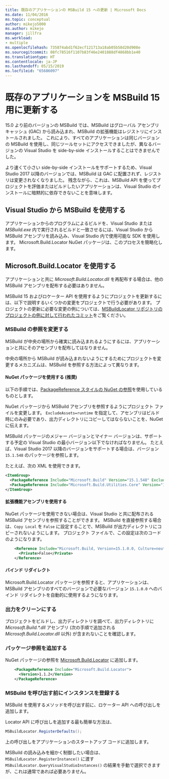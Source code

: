 ```yaml
---
title: 既存のアプリケーションの MSBuild 15 への更新 | Microsoft Docs
ms.date: 11/04/2016
ms.topic: conceptual
author: mikejo5000
ms.author: mikejo
manager: jillfra
ms.workload:
- multiple
ms.openlocfilehash: 735874abd1f62ecf121713a18ab05b58d20d908e
ms.sourcegitcommit: 08fc78516f1107b83f46e2401888df4868bb1e40
ms.translationtype: HT
ms.contentlocale: ja-JP
ms.lasthandoff: 05/15/2019
ms.locfileid: "65686097"
---
```

# <a name="update-an-existing-application-for-msbuild-15"></a>既存のアプリケーションを MSBuild 15 用に更新する

15.0 より前のバージョンの MSBuild では、MSBuild はグローバル アセンブリ キャッシュ (GAC) から読み込まれ、MSBuild の拡張機能はレジストリにインストールされました。 これにより、すべてのアプリケーションは同じバージョンの MSBuild を使用し、同じツールセットにアクセスできましたが、異なるバージョンの Visual Studio を side-by-side インストールすることはできませんでした。

より速くて小さい side-by-side インストールをサポートするため、Visual Studio 2017 以降のバージョンでは、MSBuild は GAC に配置されず、レジストリは変更されなくなりました。 残念ながら、これは、MSBuild API を使ってプロジェクトを評価またはビルドしたいアプリケーションは、Visual Studio のインストールに暗黙的に依存できないことを意味します。

## <a name="use-msbuild-from-visual-studio"></a>Visual Studio から MSBuild を使用する

アプリケーションからのプログラムによるビルドを、Visual Studio または *MSBuild.exe* 内で実行されるビルドと一致させるには、Visual Studio から MSBuild アセンブリを読み込み、Visual Studio 内で使用可能な SDK を使用します。 Microsoft.Build.Locator NuGet パッケージは、このプロセスを簡略化します。

## <a name="use-microsoftbuildlocator"></a>Microsoft.Build.Locator を使用する

アプリケーションと共に *Microsoft.Build.Locator.dll* を再配布する場合は、他の MSBuild アセンブリを配布する必要はありません。

MSBuild 15 およびロケーター API を使用するようにプロジェクトを更新するには、以下で説明するいくつかの変更をプロジェクトで行う必要があります。 プロジェクトの更新に必要な変更の例については、[MSBuildLocator リポジトリのプロジェクトの例に対して行われたコミット](https://github.com/Microsoft/MSBuildLocator/commits/example-updating-to-msbuild-15)をご覧ください。

### <a name="change-msbuild-references"></a>MSBuild の参照を変更する

MSBuild が中央の場所から確実に読み込まれるようにするには、アプリケーションと共にそのアセンブリを配布してはなりません。

中央の場所から MSBuild が読み込まれないようにするためにプロジェクトを変更するメカニズムは、MSBuild を参照する方法によって異なります。

#### <a name="use-nuget-packages-preferred"></a>NuGet パッケージを使用する (推奨)

以下の手順では、[PackageReference スタイルの NuGet の参照](https://docs.microsoft.com/nuget/consume-packages/package-references-in-project-files)を使用しているものとします。

NuGet パッケージから MSBuild アセンブリを参照するようにプロジェクト ファイルを変更します。 `ExcludeAssets=runtime` を指定して、アセンブリはビルド時にのみ必要であり、出力ディレクトリにコピーしてはならないことを、NuGet に伝えます。

MSBuild パッケージのメジャー バージョンとマイナー バージョンは、サポートする予定の Visual Studio の最小バージョン以下でなければなりません。 たとえば、Visual Studio 2017 以降のバージョンをサポートする場合は、バージョン `15.1.548` のパッケージを参照します。

たとえば、次の XML を使用できます。

```xml
<ItemGroup>
  <PackageReference Include="Microsoft.Build" Version="15.1.548" ExcludeAssets="runtime" />
  <PackageReference Include="Microsoft.Build.Utilities.Core" Version="15.1.548" ExcludeAssets="runtime" />
</ItemGroup>
```

#### <a name="use-extension-assemblies"></a>拡張機能アセンブリを使用する

NuGet パッケージを使用できない場合は、Visual Studio と共に配布される MSBuild アセンブリを参照することができます。 MSBuild を直接参照する場合は、`Copy Local` を `False` に設定することで、MSBuild が出力ディレクトリにコピーされないようにします。 プロジェクト ファイルで、この設定は次のコードのようになります。

```xml
    <Reference Include="Microsoft.Build, Version=15.1.0.0, Culture=neutral, PublicKeyToken=b03f5f7f11d50a3a, processorArchitecture=MSIL">
      <Private>False</Private>
    </Reference>
```

#### <a name="binding-redirects"></a>バインド リダイレクト

Microsoft.Build.Locator パッケージを参照すると、アプリケーションは、MSBuild アセンブリのすべてのバージョンで必要なバージョン `15.1.0.0` へのバインド リダイレクトを自動的に使用するようになります。

### <a name="ensure-output-is-clean"></a>出力をクリーンにする

プロジェクトをビルドし、出力ディレクトリを調べて、出力ディレクトリに *Microsoft.Build.\*.dll* アセンブリ (次の手順で追加される *Microsoft.Build.Locator.dll* 以外) が含まれないことを確認します。

### <a name="add-package-reference"></a>パッケージ参照を追加する

NuGet パッケージの参照を [Microsoft.Build.Locator](https://www.nuget.org/packages/Microsoft.Build.Locator/) に追加します。

```xml
    <PackageReference Include="Microsoft.Build.Locator">
      <Version>1.1.2</Version>
    </PackageReference>
```

### <a name="register-instance-before-calling-msbuild"></a>MSBuild を呼び出す前にインスタンスを登録する

MSBuild を使用するメソッドを呼び出す前に、ロケーター API への呼び出しを追加します。

Locator API に呼び出しを追加する最も簡単な方法は、

```csharp
MSBuildLocator.RegisterDefaults();
```

上の呼び出しをアプリケーションのスタートアップ コードに追加します。

MSBuild の読み込みを細かく制御したい場合は、`MSBuildLocator.RegisterInstance()` に渡す `MSBuildLocator.QueryVisualStudioInstances()` の結果を手動で選択できますが、これは通常であれば必要ありません。
